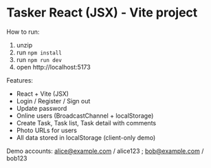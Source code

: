 # Tasker React (JSX) - Vite project

How to run:
1. unzip
2. run `npm install`
3. run `npm run dev`
4. open http://localhost:5173

Features:
- React + Vite (JSX)
- Login / Register / Sign out
- Update password
- Online users (BroadcastChannel + localStorage)
- Create Task, Task list, Task detail with comments
- Photo URLs for users
- All data stored in localStorage (client-only demo)

Demo accounts: alice@example.com / alice123 ; bob@example.com / bob123
